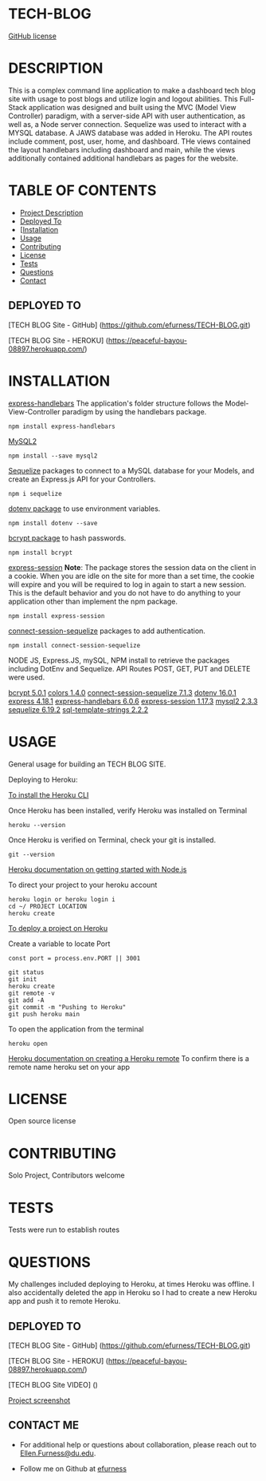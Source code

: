 # TECH-BLOG


[GitHub license](https://img.shields.io/badge/license-undefined-blue.svg)

# DESCRIPTION 

This is a complex command line application to make a dashboard tech blog site with usage to post blogs and utilize login and logout abilities.  This Full-Stack application was designed and built using the MVC (Model View Controller) paradigm, with a server-side API with user authentication, as well as, a Node server connection.  Sequelize was used to interact with a MYSQL database.  A JAWS database was added in Heroku. The API routes include comment, post, user, home, and dashboard.  THe views contained the layout handlebars including dashboard and main, while the views additionally contained additional handlebars as pages for the website.  

# TABLE OF CONTENTS 

  - [Project Description](#project-description)
  - [Deployed To ](#deployed-to)
  - [[Installation](#installation)
  - [Usage](#usage)
  - [Contributing](#contributing)
  - [License](#license)
  - [Tests](#tests)
  - [Questions](#questions)
  - [Contact](#contact-me)


## DEPLOYED TO

[TECH BLOG Site - GitHub] (https://github.com/efurness/TECH-BLOG.git)

[TECH BLOG Site - HEROKU] (https://peaceful-bayou-08897.herokuapp.com/)

# INSTALLATION 

[express-handlebars](https://www.npmjs.com/package/express-handlebars) The application's folder structure follows the Model-View-Controller paradigm by using the handlebars package.

```
npm install express-handlebars
```

[MySQL2](https://www.npmjs.com/package/mysql2)

```
npm install --save mysql2
```

[Sequelize](https://www.npmjs.com/package/sequelize) packages to connect to a MySQL database for your Models, and create an Express.js API for your Controllers.

```
npm i sequelize
```

[dotenv package](https://www.npmjs.com/package/dotenv) to use environment variables.

```
npm install dotenv --save
```

[bcrypt package](https://www.npmjs.com/package/bcrypt) to hash passwords.

```
npm install bcrypt
```

[express-session](https://www.npmjs.com/package/express-session) **Note**: The package stores the
session data on the client in a cookie. When you are idle on the site for more than a set time, the
cookie will expire and you will be required to log in again to start a new session. This is the
default behavior and you do not have to do anything to your application other than implement the npm
package.

```
npm install express-session
```

[connect-session-sequelize](https://www.npmjs.com/package/connect-session-sequelize) packages to add authentication.

```
npm install connect-session-sequelize
```

NODE JS, Express.JS, mySQL, NPM install to retrieve the packages including DotEnv and Sequelize.  API Routes POST, GET, PUT and DELETE were used. 

[bcrypt 5.0.1](https://www.npmjs.com/package/bcrypt)
[colors 1.4.0](https://www.npmjs.com/package/colors)
[connect-session-sequelize 7.1.3](https://www.npmjs.com/package/connect-session-sequelize)
[dotenv 16.0.1](https://www.npmjs.com/package/dotenv)
[express 4.18.1](https://expressjs.com/)
[express-handlebars 6.0.6](https://www.npmjs.com/package/express-handlebars)
[express-session 1.17.3](https://www.npmjs.com/package/express-session)
[mysql2 2.3.3](https://www.npmjs.com/package/mysql2)
[sequelize 6.19.2](https://sequelize.org/docs/v6/getting-started/)
[sql-template-strings 2.2.2](https://www.npmjs.com/package/sql-template-strings)

# USAGE 

General usage for building an TECH BLOG SITE.

Deploying to Heroku:

[To install the Heroku CLI](https://coding-boot-camp.github.io/full-stack/heroku/how-to-install-the-heroku-cli)

Once Heroku has been installed, verify Heroku was installed on Terminal

```
heroku --version
```

Once Heroku is verified on Terminal, check your git is installed.

```
git --version
```

[Heroku documentation on getting started with Node.js](https://devcenter.heroku.com/articles/getting-started-with-nodejs?singlepage=true)

To direct your project to your heroku account

```
heroku login or heroku login i
cd ~/ PROJECT LOCATION
heroku create
```

[To deploy a project on Heroku](https://coding-boot-camp.github.io/full-stack/heroku/heroku-deployment-guide)

Create a variable to locate Port

```
const port = process.env.PORT || 3001
```

```Terminal
git status
git init
heroku create
git remote -v
git add -A
git commit -m "Pushing to Heroku"
git push heroku main
```

To open the application from the terminal

```
heroku open
```

[Heroku documentation on creating a Heroku remote](https://devcenter.heroku.com/articles/git#creating-a-heroku-remote)
To confirm there is a remote name heroku set on your app
 
# LICENSE 

Open source license

# CONTRIBUTING 

Solo Project, Contributors welcome

# TESTS 

Tests were run to establish routes
 
# QUESTIONS 

My challenges included deploying to Heroku, at times Heroku was offline.  I also accidentally deleted the app in Heroku so I had to create a new Heroku app and push it to remote Heroku.  

## DEPLOYED TO

[TECH BLOG Site - GitHub] (https://github.com/efurness/TECH-BLOG.git)

[TECH BLOG Site - HEROKU] (https://peaceful-bayou-08897.herokuapp.com/)

[TECH BLOG Site VIDEO] () 
 

[Project screenshot](tech_blog_screenshot.png) 

## CONTACT ME

* For additional help or questions about collaboration, please reach out to Ellen.Furness@du.edu.

* Follow me on Github at [efurness](http://github.com/efurness)


